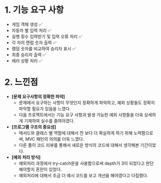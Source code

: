 # 1. 기능 요구 사항

- 게임 객체 생성 ✅
- 자동차 별 입력 처리 ✅
- 실행 횟수 입력받기 및 입력 오류 처리 ✅
- 각 차의 랜럼 숫자 출력 ✅
- 램덤 숫자를 비교하여 승리자 표시 ✅
- 최종 승리자 출력 ✅
- 에러 상황 처리 ✅

# 2. 느낀점
- **[문제 요구사항의 정확한 파악]**
  - 문제에서 요구하는 사항이 무엇인지 정확하게 파악하고, 예외 상황들도 정확히 파악할 필요가 있음을 느꼈다.
  - 다음 프로젝트에서는 기능 요구 사항과 발생 가능한 예외 사항들을 더욱 상세하게 기재하여 실수를 줄여야겠다.
- **[프로그램 구조의 중요성]**
  - 메서드와 클래스 별 역할에 대해서 전 보다 더 확실하게 하기 위해 노력함으로써, MVC 패턴의 의의를 더욱 느꼈다.
  - 다른 풀이 코드 리뷰를 통해서 새로운 방식의 코드에 대해서 생각해본 기간이었다.
- **[예외 처리 방식]**
  - 예외처리 과정에서 try-catch문을 사용함으로써 depth가 3이 되었다고 판단해야할지 혼란이 있었다.
  - 예외처리에 대해서 조금 더 예시 코드를 보고 개선을 해야겠다고 다짐했다.